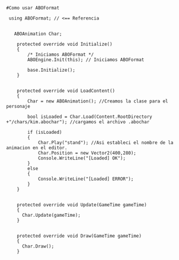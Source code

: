     #Como usar ABOFormat
    
     using ABOFormat; // <== Referencia  
       
       
       ABOAnimation Char; 
        
        protected override void Initialize()
        {
            /* Iniciamos ABOFormat */
            ABOEngine.Init(this); // Iniciamos ABOFormat

            base.Initialize();
        }


        protected override void LoadContent()
        {
            Char = new ABOAnimation(); //Creamos la clase para el personaje

            bool isLoaded = Char.Load(Content.RootDirectory +"/chars/kim.abochar"); //cargamos el archivo .abochar

            if (isLoaded)
            {
                Char.Play("stand"); //Asi estableci el nombre de la animacion en el editor.
                Char.Position = new Vector2(400,280);
                Console.WriteLine("[Loaded] OK");
            }
            else
            {
                Console.WriteLine("[Loaded] ERROR");
            }
        }
        
        
        protected override void Update(GameTime gameTime)
        {
          Char.Update(gameTime);
        }
        
        
        protected override void Draw(GameTime gameTime)
        {
          Char.Draw();
        }
